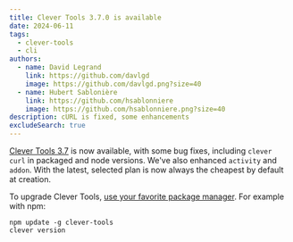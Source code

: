 ```yaml
---
title: Clever Tools 3.7.0 is available
date: 2024-06-11
tags:
  - clever-tools
  - cli
authors:
  - name: David Legrand
    link: https://github.com/davlgd
    image: https://github.com/davlgd.png?size=40
  - name: Hubert Sablonière
    link: https://github.com/hsablonniere
    image: https://github.com/hsablonniere.png?size=40
description: cURL is fixed, some enhancements
excludeSearch: true
---
```


[Clever Tools 3.7](https://github.com/CleverCloud/clever-tools/releases/tag/3.7.0) is now available, with some bug fixes, including `clever curl` in packaged and node versions. We've also enhanced `activity` and `addon`. With the latest, selected plan is now always the cheapest by default at creation.

To upgrade Clever Tools, [use your favorite package manager](https://github.com/CleverCloud/clever-tools/blob/master/docs/setup-systems.md#how-to-install-clever-tools). For example with npm:

```
npm update -g clever-tools
clever version
```
